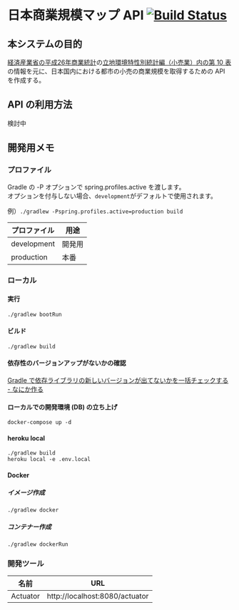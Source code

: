 # 日本商業規模マップ API [![Build Status](https://travis-ci.org/ptiringo/japan-commercial-map-api.svg?branch=master)](https://travis-ci.org/ptiringo/japan-commercial-map-api)
## 本システムの目的
[経済産業省の平成26年商業統計](http://www.meti.go.jp/statistics/tyo/syougyo/result-2.html)の[立地環境特性別統計編（小売業）内の第 10 表](http://www.meti.go.jp/statistics/tyo/syougyo/result-2/h26/index-ricchidata.html)の情報を元に、日本国内における都市の小売の商業規模を取得するための API を作成する。

## API の利用方法
検討中

## 開発用メモ
### プロファイル
Gradle の -P オプションで spring.profiles.active を渡します。  
オプションを付与しない場合、`development`がデフォルトで使用されます。

例）`./gradlew -Pspring.profiles.active=production build`

| プロファイル | 用途   |
| ------------ | ------ |
| development  | 開発用 |
| production   | 本番   |

### ローカル
#### 実行
`./gradlew bootRun`

#### ビルド
`./gradlew build`

#### 依存性のバージョンアップがないかの確認
[Gradle で依存ライブラリの新しいバージョンが出てないかを一括チェックする - なにか作る](http://create-something.hatenadiary.jp/entry/2017/05/04/112749)

#### ローカルでの開発環境 (DB) の立ち上げ
`docker-compose up -d`

#### heroku local

```
./gradlew build
heroku local -e .env.local
```

#### Docker
##### イメージ作成
`./gradlew docker`

##### コンテナー作成
`./gradlew dockerRun`

### 開発ツール
| 名前                   | URL                            |
| ---------------------- | ------------------------------ |
| Actuator               | http://localhost:8080/actuator |
